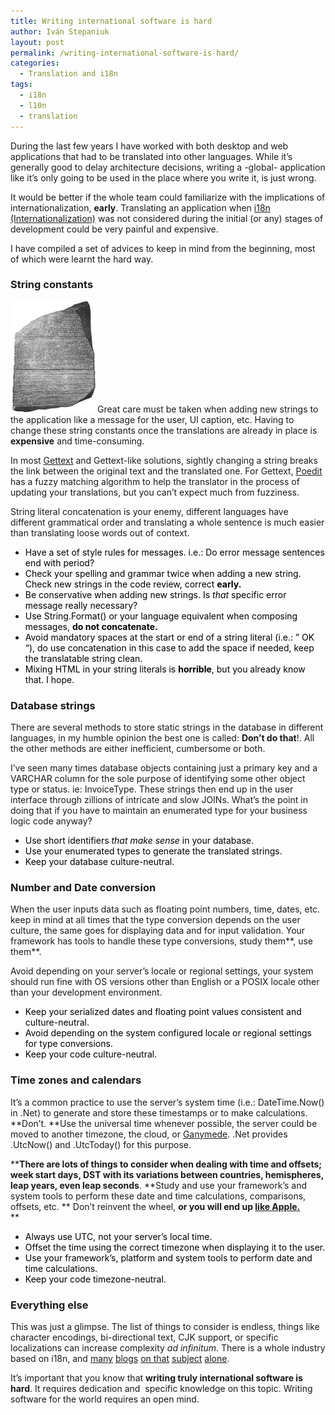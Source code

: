 ```yaml
---
title: Writing international software is hard
author: Iván Stepaniuk
layout: post
permalink: /writing-international-software-is-hard/
categories:
  - Translation and i18n
tags:
  - i18n
  - l10n
  - translation
---
```

During the last few years I have worked with both desktop and web applications that had to be translated into other languages. While it&#8217;s generally good to delay architecture decisions, writing a -global- application like it&#8217;s only going to be used in the place where you write it, is just wrong.

It would be better if the whole team could familiarize with the implications of internationalization, **early**. Translating an application when <a title="Definitions of i18n and l10n" href="http://en.wikipedia.org/wiki/Internationalization_and_localization" target="_blank">i18n (Internationalization)</a> was not considered during the initial (or any) stages of development could be very painful and expensive.

I have compiled a set of advices to keep in mind from the beginning, most of which were learnt the hard way.

### String constants

[<img title="Rosetta Stone" src="/img/rosetta-stone.png" alt="" width="139" height="178" />][1]Great care must be taken when adding new strings to the application like a message for the user, UI caption, etc. Having to change these string constants once the translations are already in place is **expensive** and time-consuming.

In most <a href="http://en.wikipedia.org/wiki/Gettext" target="_blank">Gettext</a> and Gettext-like solutions, sightly changing a string breaks the link between the original text and the translated one. For Gettext, <a href="http://www.poedit.net/" target="_blank">Poedit</a> has a fuzzy matching algorithm to help the translator in the process of updating your translations, but you can&#8217;t expect much from fuzziness.

String literal concatenation is your enemy, different languages have different grammatical order and translating a whole sentence is much easier than translating loose words out of context.

  * <span style="color: #000000;">Have a set of style rules for messages. i.e.: Do error message sentences end with period?<br /> </span>
  * <span style="color: #000000;">Check your spelling and grammar twice when adding a new string. Check new strings in the code review, correct <strong>early.</strong></span>
  * <span style="color: #000000;">Be conservative when adding new strings. Is <em>that</em> specific error message really necessary?</span>
  * <span style="color: #000000;">Use String.Format() or your language equivalent when composing messages, <strong>do not concatenate.</strong><br /> </span>
  * <span style="color: #000000;">Avoid mandatory spaces at the start or end of a string literal (i.e.: &#8221; OK &#8220;), do use concatenation in this case to add the space if needed, keep the translatable string clean.<br /> </span>
  * <span style="color: #000080;"><span style="color: #000000;">Mixing HTML in your string literals is <b>horrible</b>, but you already know that. I hope.</span><br /> </span>

### Database strings

There are several methods to store static strings in the database in different languages, in my humble opinion the best one is called: **Don&#8217;t do that**!. All the other methods are either inefficient, cumbersome or both.

I&#8217;ve seen many times database objects containing just a primary key and a VARCHAR column for the sole purpose of identifying some other object type or status. ie: InvoiceType. These strings then end up in the user interface through zillions of intricate and slow JOINs. What&#8217;s the point in doing that if you have to maintain an enumerated type for your business logic code anyway?

  * <span style="color: #000000;">Use short identifiers<em> that make sense</em> in your database.</span>
  * <span style="color: #000000;">Use your enumerated types to generate the translated strings.</span>
  * <span style="color: #000000;">Keep your database culture-neutral.</span>

### Number and Date conversion

When the user inputs data such as floating point numbers, time, dates, etc. keep in mind at all times that the type conversion depends on the user culture, the same goes for displaying data and for input validation. Your framework has tools to handle these type conversions, study them**, use them**.

Avoid depending on your server&#8217;s locale or regional settings, your system should run fine with OS versions other than English or a POSIX locale other than your development environment.

  * <span style="color: #000000;">Keep your serialized dates and floating point values consistent and culture-neutral.</span>
  * <span style="color: #000000;">Avoid depending on the system configured locale or regional settings for type conversions.<br /> </span>
  * <span style="color: #000000;">Keep your code culture-neutral.</span>

### Time zones and calendars

It&#8217;s a common practice to use the server&#8217;s system time (i.e.: DateTime.Now() in .Net) to generate and store these timestamps or to make calculations. **Don&#8217;t. **Use the universal time whenever possible, the server could be moved to another timezone, the cloud, or <a href="http://en.wikipedia.org/wiki/Ganymede_%28moon%29" target="_blank">Ganymede</a>. .Net provides .UtcNow() and .UtcToday() for this purpose.

****There are lots of things to consider when dealing with time and offsets; week start days, DST with its variations between countries, hemispheres, leap years, even leap seconds**. **Study and use your framework&#8217;s and system tools to perform these date and time calculations, comparisons, offsets, etc. ** Don&#8217;t reinvent the wheel, **or you will end up <a title="Apple alarm clock bug" href="http://www.engadget.com/2010/12/31/psa-iphone-alarms-not-working-come-new-years-day-2011" target="_blank">like Apple.</a>**  
**

  * <span style="color: #000000;">Always use UTC, not your server&#8217;s local time.<br /> </span>
  * <span style="color: #000000;">Offset the time using the correct timezone when displaying it to the user.</span>
  * <span style="color: #000000;">Use your framework&#8217;s, platform and system tools to perform date and time calculations.<br /> </span>
  * <span style="color: #000000;">Keep your code timezone-neutral.</span>

### Everything else

This was just a glimpse. The list of things to consider is endless, things like character encodings, bi-directional text, CJK support, or specific localizations can increase complexity *ad infinitum*. There is a whole industry based on i18n, and <a href="http://i18ngal.blogspot.com.es/" target="_blank">many</a> <a href="http://www.i18nguy.com/" target="_blank">blogs</a> <a href="http://people.w3.org/rishida/blog/" target="_blank">on that</a> <a href="http://www.gala-global.org/blog/" target="_blank">subject</a> <a href="http://www.globalbydesign.com/" target="_blank">alone</a>.

It&#8217;s important that you know that **writing truly international software is hard**. It requires dedication and  specific knowledge on this topic. Writing software for the world requires an open mind.

 [1]: /img/rosetta-stone.png
